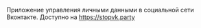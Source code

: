 Приложение управления личными данными в социальной сети Вконтакте. Доступно на https://stopvk.party
